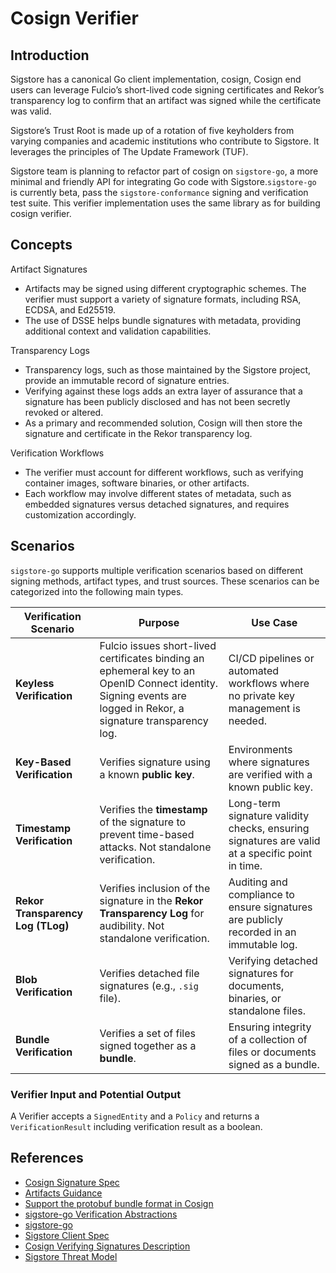 # Cosign Verifier

## Introduction

Sigstore has a canonical Go client implementation, cosign, Cosign end users can leverage Fulcio’s short-lived code signing certificates and Rekor’s transparency log to confirm that an artifact was signed while the certificate was valid.

Sigstore’s Trust Root is made up of a rotation of five keyholders from varying companies and academic institutions who contribute to Sigstore. It leverages the principles of The Update Framework (TUF).

Sigstore team is planning to refactor part of cosign on `sigstore-go`, a more minimal and friendly API for integrating Go code with Sigstore.`sigstore-go` is currently beta, pass the `sigstore-conformance` signing and verification test suite. This verifier implementation uses the same library as for building cosign verifier.

## Concepts

Artifact Signatures  

- Artifacts may be signed using different cryptographic schemes. The verifier must support a variety of signature formats, including RSA, ECDSA, and Ed25519.
- The use of DSSE helps bundle signatures with metadata, providing additional context and validation capabilities.

Transparency Logs  

- Transparency logs, such as those maintained by the Sigstore project, provide an immutable record of signature entries.
- Verifying against these logs adds an extra layer of assurance that a signature has been publicly disclosed and has not been secretly revoked or altered.
- As a primary and recommended solution, Cosign will then store the signature and certificate in the Rekor transparency log.

Verification Workflows  

- The verifier must account for different workflows, such as verifying container images, software binaries, or other artifacts.
- Each workflow may involve different states of metadata, such as embedded signatures versus detached signatures, and requires customization accordingly.

## Scenarios

`sigstore-go` supports multiple verification scenarios based on different signing methods, artifact types, and trust sources.
These scenarios can be categorized into the following main types.

| **Verification Scenario**         | **Purpose**                                                            | **Use Case**                                                                 |
|-----------------------------------|------------------------------------------------------------------------|-----------------------------------------------------------------------------|
| **Keyless Verification**          | Fulcio issues short-lived certificates binding an ephemeral key to an OpenID Connect identity. Signing events are logged in Rekor, a signature transparency log. | CI/CD pipelines or automated workflows where no private key management is needed. |
| **Key-Based Verification**        | Verifies signature using a known **public key**.                        | Environments where signatures are verified with a known public key. |
| **Timestamp Verification**        | Verifies the **timestamp** of the signature to prevent time-based attacks. Not standalone verification. | Long-term signature validity checks, ensuring signatures are valid at a specific point in time. |
| **Rekor Transparency Log (TLog)** | Verifies inclusion of the signature in the **Rekor Transparency Log** for audibility. Not standalone verification. | Auditing and compliance to ensure signatures are publicly recorded in an immutable log. |
| **Blob Verification**             | Verifies detached file signatures (e.g., `.sig` file).                 | Verifying detached signatures for documents, binaries, or standalone files. |
| **Bundle Verification**           | Verifies a set of files signed together as a **bundle**.               | Ensuring integrity of a collection of files or documents signed as a bundle. |

### Verifier Input and Potential Output

A Verifier accepts a `SignedEntity` and a `Policy` and returns a `VerificationResult` including verification result as a boolean.

## References

- [Cosign Signature Spec](https://github.com/sigstore/cosign/blob/main/specs/SIGNATURE_SPEC.md)
- [Artifacts Guidance](https://github.com/opencontainers/image-spec/blob/main/artifacts-guidance.md)
- [Support the protobuf bundle format in Cosign](https://github.com/sigstore/cosign/issues/3139)
- [sigstore-go Verification Abstractions](https://github.com/sigstore/sigstore-go-archived/issues/35)
- [sigstore-go](https://github.com/sigstore/sigstore-go/tree/main)
- [Sigstore Client Spec](https://github.com/sigstore/architecture-docs/blob/main/client-spec.md#4-verification)
- [Cosign Verifying Signatures Description](https://docs.sigstore.dev/cosign/verifying/verify)
- [Sigstore Threat Model](https://docs.sigstore.dev/threat-model/)
